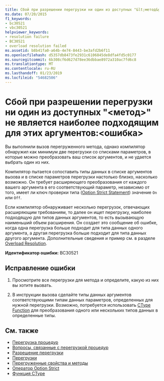```yaml
---
title: Сбой при разрешении перегрузки ни один из доступных "&lt;метод&gt;" не является наиболее подходящим для этих аргументов:&lt;ошибка&gt;
ms.date: 07/20/2015
f1_keywords:
- bc30521
- vbc30521
helpviewer_keywords:
- resolution failure
- BC30521
- overload resolution failed
ms.assetid: b8b41fa0-a64b-4e74-8443-be3afd2b6f11
ms.openlocfilehash: d5357db8473fe2931c6106845de8dfa4fd5c0177
ms.sourcegitcommit: 6b308cf6d627d78ee36dbbae8972a310ac7fd6c8
ms.translationtype: MT
ms.contentlocale: ru-RU
ms.lasthandoff: 01/23/2019
ms.locfileid: "54682506"
---
```

# <a name="overload-resolution-failed-because-no-accessible-ltmethodgt-is-most-specific-for-these-argumentslterrorgt"></a>Сбой при разрешении перегрузки ни один из доступных "&lt;метод&gt;" не является наиболее подходящим для этих аргументов:&lt;ошибка&gt;
Вы выполнили вызов перегруженного метода, однако компилятор обнаружил как минимум две перегрузки со списками параметров, в которые можно преобразовать ваш список аргументов, и не удается выбрать один из них.  
  
 Компилятор пытается сопоставить типы данных в списке аргументов вызова и в списке параметров перегрузки настолько близко, насколько возможно. Он требует расширяющего преобразования от каждого вашего аргумента в его соответствующий параметр, независимо от того, имеет ли ключ проверки типа ([Option Strict Statement](../../visual-basic/language-reference/statements/option-strict-statement.md)) значение `On` или `Off`.  
  
 Если компилятор обнаруживает несколько перегрузок, отвечающих расширяющим требованиям, то далее он ищет перегрузку, наиболее подходящую для типов данных аргументов, то есть вызывающую наименьший объем расширения. Он создает это сообщение об ошибке, когда одна перегрузка больше подходит для типа данных одного аргумента, а другая перегрузка больше подходит для типа данных другого аргумента. Дополнительные сведения и пример см. в разделе [Overload Resolution](../../visual-basic/programming-guide/language-features/procedures/overload-resolution.md).  
  
 **Идентификатор ошибки:** BC30521  
  
## <a name="to-correct-this-error"></a>Исправление ошибки  
  
1.  Просмотрите все перегрузки для метода и определите, какую из них вы хотите вызвать.  
  
2.  В инструкции вызова сделайте типы данных аргументов соответствующими типам данных параметров, определенных для нужной перегрузки. Возможно, потребуется использовать [CType Function](../../visual-basic/language-reference/functions/ctype-function.md) для преобразования одного или нескольких типов данных в определенные типы.  
  
## <a name="see-also"></a>См. также
- [Перегрузка процедур](../../visual-basic/programming-guide/language-features/procedures/procedure-overloading.md)
- [Вопросы, связанные с перегрузкой процедур](../../visual-basic/programming-guide/language-features/procedures/considerations-in-overloading-procedures.md)
- [Разрешение перегрузки](../../visual-basic/programming-guide/language-features/procedures/overload-resolution.md)
- [Перегрузки](../../visual-basic/language-reference/modifiers/overloads.md)
- [Перегруженные свойства и методы](../../visual-basic/programming-guide/language-features/objects-and-classes/overloaded-properties-and-methods.md)
- [Оператор Option Strict](../../visual-basic/language-reference/statements/option-strict-statement.md)
- [Функция CType](../../visual-basic/language-reference/functions/ctype-function.md)
